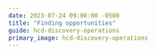 ```yaml
---
date: 2023-07-24 09:00:00 -0500
title: "Finding opportunities"
guide: hcd-discovery-operations
primary_image: hcd-discovery-operations
---
```

